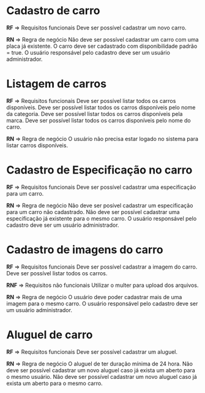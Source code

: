 # Cadastro de carro

**RF** => Requisitos funcionais
Deve ser possível cadastrar um novo carro.

**RN** => Regra de negócio
Não deve ser possível cadastrar um carro com uma placa já existente.
O carro deve ser cadastrado com disponibilidade padrão = true.
O usuário responsável pelo cadastro deve ser um usuário administrador.

# Listagem de carros

**RF** => Requisitos funcionais
Deve ser possível listar todos os carros disponíveis.
Deve ser possível listar todos os carros disponíveis pelo nome da categoria.
Deve ser possível listar todos os carros disponíveis pela marca.
Deve ser possível listar todos os carros disponíveis pelo nome do carro.

**RN** => Regra de negócio
O usuário não precisa estar logado no sistema para listar carros disponíveis.

# Cadastro de Especificação no carro

**RF** => Requisitos funcionais
Deve ser possível cadastrar uma especificação para um carro.

**RN** => Regra de negócio
Não deve ser posível cadastrar um especificação para um carro não cadastrado.
Não deve ser possível cadastrar uma especificação já existente para o mesmo carro.
O usuário responsável pelo cadastro deve ser um usuário administrador.

# Cadastro de imagens do carro

**RF** => Requisitos funcionais
Deve ser possível cadastrar a imagem do carro.
Deve ser possível listar todos os carros.

**RNF** => Requisitos não funcionais
Utilizar o multer para upload dos arquivos.

**RN** => Regra de negócio
O usuário deve poder cadastrar mais de uma imagem para o mesmo carro.
O usuário responsável pelo cadastro deve ser um usuário administrador.

# Aluguel de carro

**RF** => Requisitos funcionais
Deve ser possível cadastrar um aluguel.

**RN** => Regra de negócio
O aluguel de ter duração mínima de 24 hora.
Não deve ser possível cadastrar um novo aluguel caso já exista um aberto para o mesmo usuário.
Não deve ser possível cadastrar um novo aluguel caso já exista um aberto para o mesmo carro.
